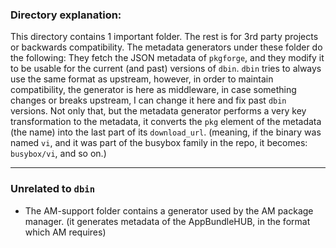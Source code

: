 ### Directory explanation:
This directory contains 1 important folder. The rest is for 3rd party projects or backwards compatibility.
The metadata generators under these folder do the following: They fetch the JSON metadata of `pkgforge`, and they modify it to be usable for the current (and past) versions of `dbin`. `dbin` tries to always use the same format as upstream, however, in order to maintain compatibility, the generator is here as middleware, in case something changes or breaks upstream, I can change it here and fix past `dbin` versions.
Not only that, but the metadata generator performs a very key transformation to the metadata, it converts the `pkg` element of the metadata (the name) into the last part of its `download_url`. (meaning, if the binary was named `vi`, and it was part of the busybox family in the repo, it becomes: `busybox/vi`, and so on.)

---
### Unrelated to `dbin`
- The AM-support folder contains a generator used by the AM package manager. (it generates metadata of the AppBundleHUB, in the format which AM requires)
